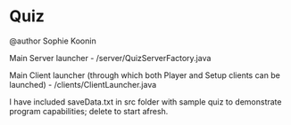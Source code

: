 # Quiz

@author Sophie Koonin

Main Server launcher - /server/QuizServerFactory.java

Main Client launcher (through which both Player and Setup clients can be launched) - /clients/ClientLauncher.java

I have included saveData.txt in src folder with sample quiz to demonstrate program capabilities; delete to start afresh.